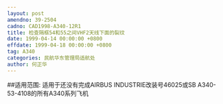 ```yaml
---
layout: post
amendno: 39-2504
cadno: CAD1998-A340-12R1
title: 检查隔框54和55之间VHF2天线下面的裂纹
date: 1999-04-14 00:00:00 +0800
effdate: 1999-04-18 00:00:00 +0800
tag: A340
categories: 民航华东管理局适航处
author: 何正华
---
```


##适用范围:
适用于还没有完成AIRBUS INDUSTRIE改装号46025或SB A340-53-4108的所有A340系列飞机

